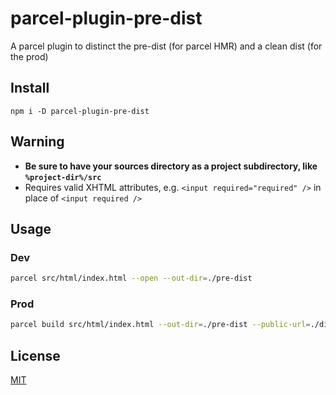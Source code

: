 # <a name="reference">parcel-plugin-pre-dist</a>

A parcel plugin to distinct the pre-dist (for parcel HMR) and a clean dist (for the prod)

## <a name="install">Install</a>

`npm i -D parcel-plugin-pre-dist`

## <a name="warning">Warning</a>

* **Be sure to have your sources directory as a project subdirectory, like `%project-dir%/src`**
* Requires valid XHTML attributes, e.g. `<input required="required" />` in place of `<input required />`

## <a name="usage">Usage</a>

### <a name="dev">Dev</a>

```sh
parcel src/html/index.html --open --out-dir=./pre-dist
```

### <a name="prod">Prod</a>

```sh
parcel build src/html/index.html --out-dir=./pre-dist --public-url=./dist
```

## <a name="license">License</a>

[MIT](https://github.com/Lcfvs/parcel-plugin-pre-dist/blob/master/licence.md)
